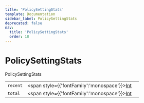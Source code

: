 ```yaml
---
title: 'PolicySettingStats'
template: Documentation
sidebar_label: PolicySettingStats
deprecated: false
nav:
  title: 'PolicySettingStats'
  order: 10
---
```


# PolicySettingStats

<div style={{'fontFamily':'monospace'}}><span style={{'fontSize':'1.5rem','fontWeight':500}}>PolicySettingStats</span></div>





| | | |
| -- | -- | -- |
| `recent` | <span style={{'fontFamily':'monospace'}}><a href="/guardrails/docs/reference/graphql/scalar/Int">Int</a></span> |  |
| `total` | <span style={{'fontFamily':'monospace'}}><a href="/guardrails/docs/reference/graphql/scalar/Int">Int</a></span> |  |
